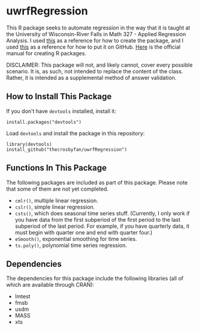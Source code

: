 # uwrfRegression

This R package seeks to automate regression in the way that it is taught at the University of Wisconsin-River Falls in Math 327 - Applied Regression Analysis. I used [this](https://hilaryparker.com/2014/04/29/writing-an-r-package-from-scratch/) as a reference for how to create the package, and I used [this](http://kbroman.org/pkg_primer/pages/github.html) as a reference for how to put it on GitHub. [Here](https://cran.r-project.org/doc/manuals/R-exts.html) is the official manual for creating R packages.

DISCLAIMER: This package will not, and likely cannot, cover every possible scenario. It is, as such, not intended to replace the content of the class. Rather, it is intended as a supplemental method of answer validation.

## How to Install This Package

If you don't have ``devtools`` installed, install it:

    install.packages("devtools")

Load ``devtools`` and install the package in this repository:

    library(devtools)
    install_github("thecrosbyfan/uwrfRegression")

## Functions In This Package

The following packages are included as part of this package. Please note that some of them are not yet completed.

- ``cmlr()``, multiple linear regression.
- ``cslr()``, simple linear regression.
- ``csts()``, which does seasonal time series stuff. (Currently, I only work if you have data from the first subperiod of the first period to the last subperiod of the last period. For example, if you have quarterly data, it must begin with quarter one and end with quarter four.)
- ``eSmooth()``, exponential smoothing for time series.
- ``ts.poly()``, polynomial time series regression.

## Dependencies
The dependencies for this package include the following libraries (all of which are available through CRAN):

- lmtest
- fmsb
- usdm
- MASS
- xts
